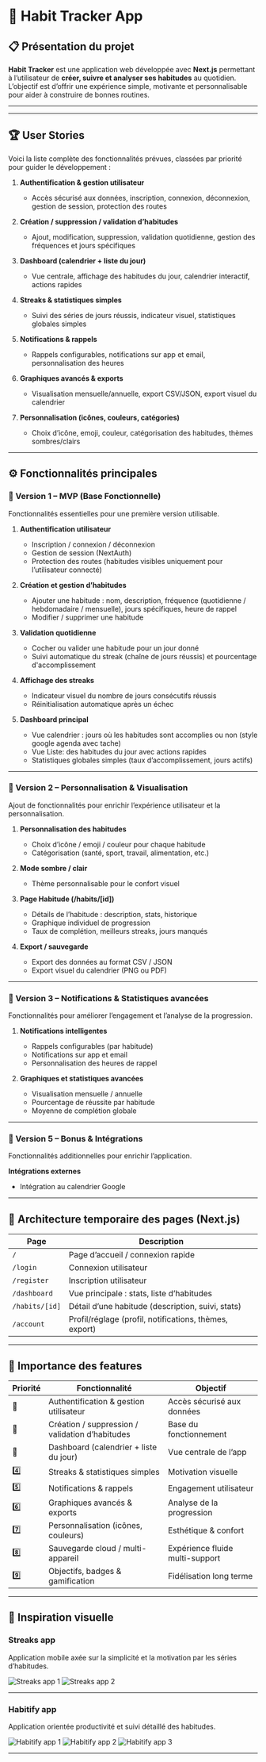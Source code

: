 # 🧠 Habit Tracker App

## 📋 Présentation du projet
**Habit Tracker** est une application web développée avec **Next.js** permettant à l’utilisateur de **créer, suivre et analyser ses habitudes** au quotidien.  
L’objectif est d’offrir une expérience simple, motivante et personnalisable pour aider à construire de bonnes routines.

---


---

## 🏆 User Stories

Voici la liste complète des fonctionnalités prévues, classées par priorité pour guider le développement :

1. **Authentification & gestion utilisateur**
   - Accès sécurisé aux données, inscription, connexion, déconnexion, gestion de session, protection des routes

2. **Création / suppression / validation d’habitudes**
   - Ajout, modification, suppression, validation quotidienne, gestion des fréquences et jours spécifiques

3. **Dashboard (calendrier + liste du jour)**
   - Vue centrale, affichage des habitudes du jour, calendrier interactif, actions rapides

4. **Streaks & statistiques simples**
   - Suivi des séries de jours réussis, indicateur visuel, statistiques globales simples

5. **Notifications & rappels**
   - Rappels configurables, notifications sur app et email, personnalisation des heures

6. **Graphiques avancés & exports**
   - Visualisation mensuelle/annuelle, export CSV/JSON, export visuel du calendrier

7. **Personnalisation (icônes, couleurs, catégories)**
   - Choix d’icône, emoji, couleur, catégorisation des habitudes, thèmes sombres/clairs

---

## ⚙️ Fonctionnalités principales

### 🧱 Version 1 – MVP (Base Fonctionnelle)
Fonctionnalités essentielles pour une première version utilisable.

1. **Authentification utilisateur**
   - Inscription / connexion / déconnexion
   - Gestion de session (NextAuth)
   - Protection des routes (habitudes visibles uniquement pour l’utilisateur connecté)

2. **Création et gestion d’habitudes**
   - Ajouter une habitude : nom, description, fréquence (quotidienne / hebdomadaire / mensuelle), jours spécifiques, heure de rappel
   - Modifier / supprimer une habitude

3. **Validation quotidienne**
   - Cocher ou valider une habitude pour un jour donné
   - Suivi automatique du streak (chaîne de jours réussis) et pourcentage d'accomplissement

4. **Affichage des streaks**
   - Indicateur visuel du nombre de jours consécutifs réussis
   - Réinitialisation automatique après un échec

5. **Dashboard principal**
   - Vue calendrier : jours où les habitudes sont accomplies ou non (style google agenda avec tache)
   -  Vue Liste: des habitudes du jour avec actions rapides
   - Statistiques globales simples (taux d’accomplissement, jours actifs)

---

### 🧱 Version 2 – Personnalisation & Visualisation
Ajout de fonctionnalités pour enrichir l’expérience utilisateur et la personnalisation.

1. **Personnalisation des habitudes**
   - Choix d’icône / emoji / couleur pour chaque habitude
   - Catégorisation (santé, sport, travail, alimentation, etc.)

2. **Mode sombre / clair**
   - Thème personnalisable pour le confort visuel

3. **Page Habitude (/habits/[id])**
   - Détails de l’habitude : description, stats, historique
   - Graphique individuel de progression
   - Taux de complétion, meilleurs streaks, jours manqués

4. **Export / sauvegarde**
   - Export des données au format CSV / JSON
   - Export visuel du calendrier (PNG ou PDF)

---

### 🧱 Version 3 – Notifications & Statistiques avancées
Fonctionnalités pour améliorer l’engagement et l’analyse de la progression.

1. **Notifications intelligentes**
   - Rappels configurables (par habitude)
   - Notifications sur app et email
   - Personnalisation des heures de rappel

2. **Graphiques et statistiques avancées**
   - Visualisation mensuelle / annuelle
   - Pourcentage de réussite par habitude
   - Moyenne de complétion globale

---

### 🧱 Version 5 – Bonus & Intégrations
Fonctionnalités additionnelles pour enrichir l’application.

**Intégrations externes**
   - Intégration au calendrier Google

---

## 🧭 Architecture temporaire des pages (Next.js)

| Page | Description |
|------|--------------|
| `/` | Page d’accueil / connexion rapide |
| `/login` | Connexion utilisateur |
| `/register` | Inscription utilisateur |
| `/dashboard` | Vue principale : stats, liste d’habitudes |
| `/habits/[id]` | Détail d’une habitude (description, suivi, stats) |
| `/account` | Profil/réglage (profil, notifications, thèmes, export) |

---

## 🔄 Importance des features

| Priorité | Fonctionnalité | Objectif |
|-----------|----------------|-----------|
| 🥇 | Authentification & gestion utilisateur | Accès sécurisé aux données |
| 🥈 | Création / suppression / validation d’habitudes | Base du fonctionnement |
| 🥉 | Dashboard (calendrier + liste du jour) | Vue centrale de l’app |
| 4️⃣ | Streaks & statistiques simples | Motivation visuelle |
| 5️⃣ | Notifications & rappels | Engagement utilisateur |
| 6️⃣ | Graphiques avancés & exports | Analyse de la progression |
| 7️⃣ | Personnalisation (icônes, couleurs) | Esthétique & confort |
| 8️⃣ | Sauvegarde cloud / multi-appareil | Expérience fluide multi-support |
| 9️⃣ | Objectifs, badges & gamification | Fidélisation long terme |

---



## 🎨 Inspiration visuelle

### Streaks app
Application mobile axée sur la simplicité et la motivation par les séries d’habitudes.

![Streaks app 1](https://cdn.macstories.net/001/2017-07-26-08-49-17.jpeg)
![Streaks app 2](https://crunchybagel.com/content/images/2019/09/pomodoro.png)

---

### Habitify app
Application orientée productivité et suivi détaillé des habitudes.

![Habitify app 1](https://encrypted-tbn0.gstatic.com/images?q=tbn:ANd9GcQLMiuOugMcwfRwkOHLmrZh5P5P4zvlHaJYAsU64mh_F9f0w0yfqfZdmpdmUflB5hIRJ5M&usqp=CAU)
![Habitify app 2](https://cdn.prod.website-files.com/5d3aa39f8474c472841a7dfc/6480a277275ec417eb65c134_Frame%20678.jpg)
![Habitify app 3](https://www.betaphase.cafe/wp-content/uploads/2023/01/habitify-habit-tracker-app-e1673500577321-1024x680.jpg)

---